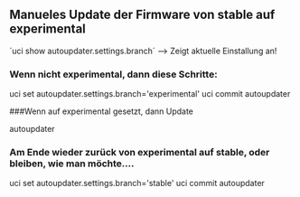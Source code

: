 ## Manueles Update der Firmware von stable auf experimental

´uci show autoupdater.settings.branch´    --> Zeigt aktuelle Einstallung an!

### Wenn nicht experimental, dann diese Schritte:

uci set autoupdater.settings.branch='experimental'
uci commit autoupdater

###Wenn auf experimental gesetzt, dann Update 

autoupdater 

### Am Ende wieder zurück von experimental auf stable, oder bleiben, wie man möchte....

uci set autoupdater.settings.branch='stable'
uci commit autoupdater

